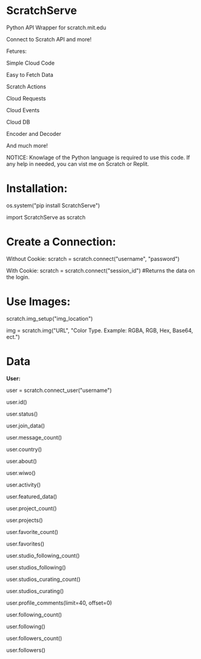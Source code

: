# ScratchServe
Python API Wrapper for scratch.mit.edu

Connect to Scratch API and more!

Fetures:

Simple Cloud Code

Easy to Fetch Data

Scratch Actions

Cloud Requests

Cloud Events

Cloud DB

Encoder and Decoder

And much more!


NOTICE: Knowlage of the Python language is required to use this code.
If any help in needed, you can vist me on Scratch or Replit.




# Installation:

os.system("pip install ScratchServe")

import ScratchServe as scratch

# Create a Connection:

Without Cookie: scratch = scratch.connect("username", "password")

With Cookie: scratch = scratch.connect("session_id") #Returns the data on the login.


# Use Images:

scratch.img_setup("img_location")

img = scratch.img("URL", "Color Type. Example: RGBA, RGB, Hex, Base64, ect.")



# Data

**User:**

user = scratch.connect_user("username")

user.id()

user.status()

user.join_data()

user.message_count()

user.country()

user.about()

user.wiwo()

user.activity()

user.featured_data()

user.project_count()

user.projects()

user.favorite_count()

user.favorites()

user.studio_following_count()

user.studios_following()

user.studios_curating_count()

user.studios_curating()

user.profile_comments(limit=40, offset=0)

user.following_count()

user.following()

user.followers_count()

user.followers()



